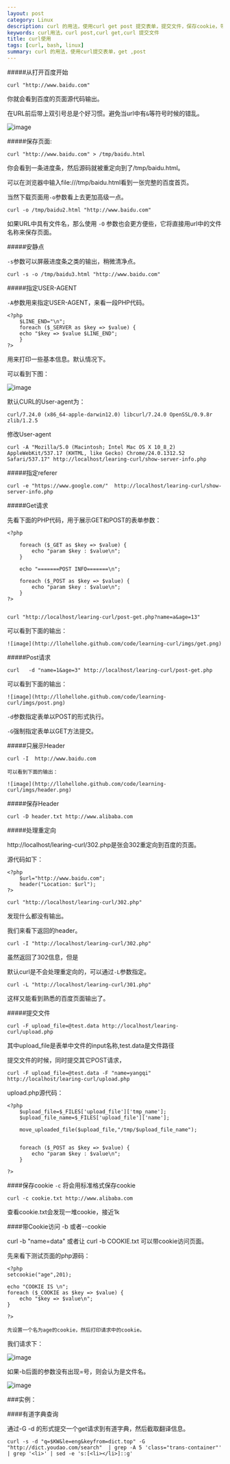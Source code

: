 ```yaml
---
layout: post
category: Linux
description: curl 的用法，使用curl get post 提交表单，提交文件，保存cookie，带cookie访问
keywords: curl用法，curl post,curl get,curl 提交文件
title: curl使用
tags: [curl, bash, linux]
summary: curl 的用法，使用curl提交表单，get ,post
---
```


#####从打开百度开始

	curl "http://www.baidu.com"
	
你就会看到百度的页面源代码输出。

在URL前后带上双引号总是个好习惯。避免当url中有`&`等符号时候的错乱。

![image](http://llohellohe.github.com/code/learning-curl/imgs/first-baidu.png)

#####保存页面:
	
	curl "http://www.baidu.com" > /tmp/baidu.html

你会看到一条进度条，然后源码就被重定向到了/tmp/baidu.html。

可以在浏览器中输入file:///tmp/baidu.html看到一张完整的百度首页。

当然下载页面用`-o`参数看上去更加高级一点。

	curl -o /tmp/baidu2.html "http://www.baidu.com"
	
如果URL中具有文件名，那么使用 `-O` 参数也会更方便些，它将直接用url中的文件名称来保存页面。

#####安静点

`-s`参数可以屏蔽进度条之类的输出，稍微清净点。
	
	curl -s -o /tmp/baidu3.html "http://www.baidu.com"
	
#####指定USER-AGENT

`-A`参数用来指定USER-AGENT，来看一段PHP代码。

	<?php
		$LINE_END="\n";
		foreach ($_SERVER as $key => $value) {
		echo "$key => $value $LINE_END";
		}
	?>

用来打印一些基本信息。默认情况下。

可以看到下图：

![image](http://llohellohe.github.com/code/learning-curl/imgs/basic.png)

默认CURL的User-agent为：
	
	curl/7.24.0 (x86_64-apple-darwin12.0) libcurl/7.24.0 OpenSSL/0.9.8r zlib/1.2.5

修改User-agent
	
	curl -A "Mozilla/5.0 (Macintosh; Intel Mac OS X 10_8_2) AppleWebKit/537.17 (KHTML, like Gecko) Chrome/24.0.1312.52 Safari/537.17" http://localhost/learing-curl/show-server-info.php
	


#####指定referer

	curl -e "https://www.google.com/"  http://localhost/learing-curl/show-server-info.php


#####Get请求

先看下面的PHP代码，用于展示GET和POST的表单参数：

	<?php

		foreach ($_GET as $key => $value) {
			echo "param $key : $value\n";
		}
		
		echo "=======POST INFO=======\n";
		
		foreach ($_POST as $key => $value) {
			echo "param $key : $value\n";
		}
	?>

	
	curl "http://localhost/learing-curl/post-get.php?name=a&age=13"
	
可以看到下面的输出：

	![image](http://llohellohe.github.com/code/learning-curl/imgs/get.png)
	

#####Post请求
	
	curl   -d "name=1&age=3" http://localhost/learing-curl/post-get.php
	
可以看到下面的输出：

	![image](http://llohellohe.github.com/code/learning-curl/imgs/post.png)

	
`-d`参数指定表单以POST的形式执行。

`-G`强制指定表单以GET方法提交。

#####只展示Header
	
	curl -I  http://www.baidu.com
	
	可以看到下面的输出：

	![image](http://llohellohe.github.com/code/learning-curl/imgs/header.png)


#####保存Header

	curl -D header.txt http://www.alibaba.com
	
#####处理重定向
	
http://localhost/learing-curl/302.php是张会302重定向到百度的页面。

源代码如下：
	
	<?php
		$url="http://www.baidu.com";
		header("Location: $url");
	?>
	
	curl "http://localhost/learing-curl/302.php" 

发现什么都没有输出。

我们来看下返回的header。
	
	curl -I "http://localhost/learing-curl/302.php" 
	
虽然返回了302信息，但是
	
默认curl是不会处理重定向的，可以通过`-L`参数指定。
	
	curl -L "http://localhost/learing-curl/301.php"
	
这样又能看到熟悉的百度页面输出了。
	
#####提交文件

	curl -F upload_file=@test.data http://localhost/learing-curl/upload.php
	
其中upload_file是表单中文件的input名称,test.data是文件路径

提交文件的时候，同时提交其它POST请求，
	
	curl -F upload_file=@test.data -F "name=yangqi" http://localhost/learing-curl/upload.php

upload.php源代码：

	<?php
		$upload_file=$_FILES['upload_file']['tmp_name'];  
		$upload_file_name=$_FILES['upload_file']['name'];
		
		move_uploaded_file($upload_file,"/tmp/$upload_file_name");
		
		
		foreach ($_POST as $key => $value) {
			echo "param $key : $value\n";
		}
		
	?>

####保存cookie
`-c` 将会用标准格式保存cookie

	curl -c cookie.txt http://www.alibaba.com
	
查看cookie.txt会发现一堆cookie，接近1k	

####带Cookie访问 -b 或者--cookie

curl -b "name=data" 或者让 curl -b COOKIE.txt 可以带cookie访问页面。

先来看下测试页面的php源码：

	<?php
	setcookie("age",201);
	
	echo "COOKIE IS \n";
	foreach ($_COOKIE as $key => $value) {
		echo "$key => $value\n";
	}

	?>
	
	先设置一个名为age的cookie，然后打印请求中的cookie。

我们请求下：	

![image](http://llohellohe.github.com/code/learning-curl/imgs/cookie.png)

如果-b后面的参数没有出现=号，则会认为是文件名。

![image](http://llohellohe.github.com/code/learning-curl/imgs/with-cookie.png)

###实例：

####有道字典查询

通过-G -d 的形式提交一个get请求到有道字典，然后截取翻译信息。
	
	curl -s -d "q=$KW&le=eng&keyfrom=dict.top" -G  "http://dict.youdao.com/search"  | grep -A 5 'class="trans-container"'   | grep '<li>' | sed -e 's:[<li></li>]::g'


